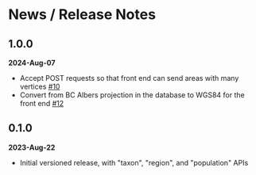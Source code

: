 # News / Release Notes

## 1.0.0
**2024-Aug-07**

* Accept POST requests so that front end can send areas with many vertices [#10](https://github.com/pacificclimate/scip-backend/pull/10)
* Convert from BC Albers projection in the database to WGS84 for the front end [#12](https://github.com/pacificclimate/scip-backend/pull/12)

## 0.1.0
**2023-Aug-22**

* Initial versioned release, with "taxon", "region", and "population" APIs
